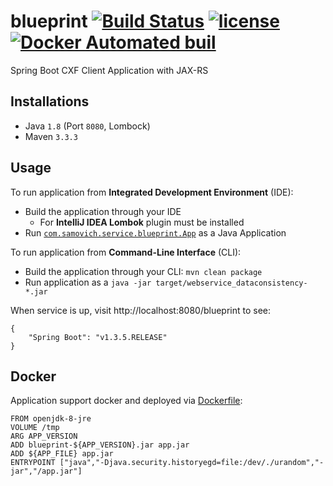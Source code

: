 # blueprint [![Build Status](https://travis-ci.org/vsamov/blueprint.svg?branch=master)](https://travis-ci.org/vsamov/blueprint) [![license](https://img.shields.io/github/license/mashape/apistatus.svg?maxAge=2592000)](LICENSE) [![Docker Automated buil](https://img.shields.io/docker/automated/jrottenberg/ffmpeg.svg)](https://hub.docker.com/r/vsamov/blueprint/)

Spring Boot CXF Client Application with JAX-RS 

## Installations

- Java `1.8` (Port `8080`, Lombock)
- Maven `3.3.3`

## Usage

To run application from **Integrated Development Environment** (IDE):

- Build the application through your IDE
  - For **IntelliJ IDEA Lombok** plugin must be installed
- Run [`com.samovich.service.blueprint.App`](/src/main/java/com/samovich/service/blueprint/App.java) as a Java Application

To run application from **Command-Line Interface** (CLI):

- Build the application through your CLI: `mvn clean package`
- Run application as a `java -jar target/webservice_dataconsistency-*.jar`

When service is up, visit http://localhost:8080/blueprint to see:

    {
        "Spring Boot": "v1.3.5.RELEASE"
    }

## Docker

Application support docker and deployed via [Dockerfile](Dockerfile):
    
    FROM openjdk-8-jre
    VOLUME /tmp
    ARG APP_VERSION
    ADD blueprint-${APP_VERSION}.jar app.jar
    ADD ${APP_FILE} app.jar
    ENTRYPOINT ["java","-Djava.security.historyegd=file:/dev/./urandom","-jar","/app.jar"]

